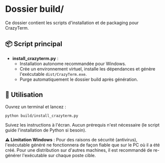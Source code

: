# Dossier build/

Ce dossier contient les scripts d'installation et de packaging pour CrazyTerm.

## 📦 Script principal

- **install_crazyterm.py** :
    - Installation autonome recommandée pour Windows.
    - Crée un environnement virtuel, installe les dépendances et génère l'exécutable `dist/CrazyTerm.exe`.
    - Purge automatiquement le dossier build après génération.

## 🏁 Utilisation

Ouvrez un terminal et lancez :
```bash
python build/install_crazyterm.py
```

Suivez les instructions à l'écran. Aucun prérequis n'est nécessaire (le script guide l'installation de Python si besoin).

**⚠️ Limitation Windows** : Pour des raisons de sécurité (antivirus), l'exécutable généré ne fonctionnera de façon fiable que sur le PC où il a été créé. Pour une distribution sur d'autres machines, il est recommandé de re-générer l'exécutable sur chaque poste cible.
